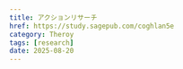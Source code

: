 ```yaml
---
title: アクションリサーチ
href: https://study.sagepub.com/coghlan5e
category: Theroy
tags: [research]
date: 2025-08-20
---
```

